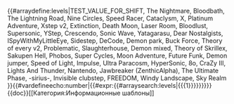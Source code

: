 {{#arraydefine:levels|TEST_VALUE_FOR_SHIFT,
The Nightmare,
Bloodbath,
The Lightning Road,
Nine Circles,
Speed Racer,
Cataclysm,
X,
Platinum Adventure,
Xstep v2,
Extinction,
Death Moon,
Laser Room,
Bloodlust,
Supersonic,
YStep,
Crescendo,
Sonic Wave,
Yatagarasu,
Dear Nostalgists,
ISpyWithMyLittleEye,
Sidestep,
DeCode,
Demon park,
Buck Force,
Theory of every v2,
Problematic,
Slaughterhouse,
Demon mixed,
Theory of Skrillex,
Sakupen Hell,
Phobos,
Super Cycles,
Moon Adventure,
Future Funk,
Demon jumper,
Speed of Light,
Impulse,
Ultra Paracosm,
HyperSonic,
8o,
CraZy III,
Lights And Thunder,
Nantendo,
Jawbreaker (ZenthicAlpha),
The Ultimate Phase,
-sirius-,
Invisible clubstep,
FREEDOM,
Windy Landscape,
Sky Realm
}}{{#vardefineecho:number|{{#expr:{{#arraysearch:levels|{{{1}}}}}}}}}<noinclude>{{doc}}[[Категория:Информационные шаблоны]]</noinclude>